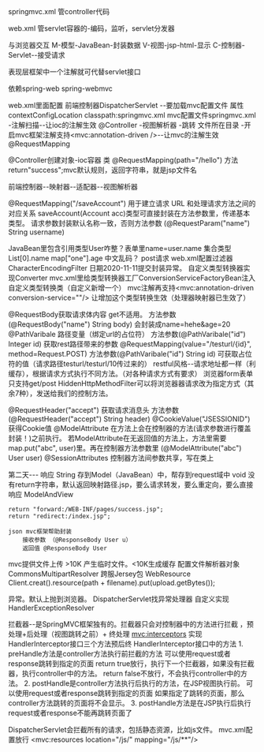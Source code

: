 springmvc.xml 管controller代码

web.xml 管servlet容器的-编码，监听，servlet分发器

与浏览器交互
M-模型-JavaBean-封装数据
V-视图-jsp-html-显示
C-控制器-Servlet--接受请求

表现层框架中一个注解就可代替servlet接口

依赖spring-web spring-webmvc


web.xml里面配置 前端控制器<servlet-class>DispatcherServlet
                                    <init-param>--要加载mvc配置文件
                                        属性<param-name>contextConfigLocation
                                        <param-value>classpath:springmvc.xml
mvc配置文件springmvc.xml
            -注解扫描--让ioc的注解生效 @Controller
            -视图解析器<bean id="" class="InternalResourceViewResolver"> -跳转
                            <property name="prefix" value="/WEB-INF/pages/"></property> 文件所在目录
                            <property name="suffix" value=".jsp"></property> 
            -开启mvc框架注解支持<mvc:annotation-driven />--让mvc的注解生效 @RequestMapping
            
@Controller创建对象-ioc容器
类
@RequestMapping(path="/hello")
方法return"success";mvc默认规则，返回字符串，就是jsp文件名

前端控制器--映射器--适配器--视图解析器


 @RequestMapping("/saveAccount")  用于建立请求 URL 和处理请求方法之间的对应关系
 saveAccount(Account acc)类型可直接封装在方法参数里，传递基本类型。
    请求参数封装默认名称一致，否则方法参数 (@RequestParam("name") String username)
    
 JavaBean里包含引用类型User咋整？表单里name=user.name 集合类型List[0].name  map["one"].age
 中文乱码？ post请求
 web.xml配置过滤器 CharacterEncodingFilter
 日期2020-11-11提交封装异常。
    自定义类型转换器实现Converter 
    mvc.xml里给类型转换器工厂ConversionServiceFactoryBean注入自定义类型转换类（自定义新增一个）
    mvc注解再支持<mvc:annotation-driven conversion-service=""/> 让增加这个类型转换生效（处理器映射器已生效了）
    
 
 
 @RequestBody获取请求体内容 get不适用。  方法参数(@RequestBody("name") String body)  会封装成name=hehe&age=20
 @PathVaribale 路径变量（绑定url的占位符）   方法参数(@PathVaribale("id") Integer id)  获取rest路径带来的参数
    @RequestMapping(value="/testurl/{id}", method=Request.POST)
        方法参数(@PathVaribale("id") String id)  可获取占位符的值（请求路径testurl/testurl/10传过来的）
 restful风格--请求地址都一样（利缓存），根据请求方式执行不同方法。（对各种请求方式有要求）
 浏览器form表单只支持get/post HiddenHttpMethodFilter可以将浏览器器请求改为指定方式（其余7种），发送给我们的控制方法。
 
 @RequestHeader("accept")  获取请求消息头  方法参数(@RequestHeader("accept") String header)
 @CookieValue("JSESSIONID")  获得Cookie值
 @ModelAttribute 
    在方法上会在控制器的方法(请求参数进行覆盖封装！)之前执行。
    若ModelAttribute在无返回值的方法上，方法里需要map.put("abc", user)里。再在控制器方法参数里 (@ModelAttribute("abc") User user)
 @SessionAttributes 控制器方法间参数共享，写在类上
 
 
第二天---
响应
    String
        存到Model（JavaBean）中，帮存到request域中
    void 没有return字符串，默认返回映射路径.jsp，要么请求转发，要么重定向，要么直接响应 
    ModelAndView 
    
    return "forward:/WEB-INF/pages/success.jsp";
    return "redirect:/index.jsp";
    
    json mvc框架帮助封装 
        接收参数 （@ResponseBody User u）
        返回值 @ResponseBody User

mvc提供文件上传  >10K 产生临时文件。<10K生成缓存
    配置文件解析器对象 CommonsMultipartResolver
    跨服Jersey包 WebResource  Client.creat().resource(path + filename).put(upload.getBytes());
    
    
异常。默认上抛到浏览器。
    DispatcherServlet找异常处理器
    自定义实现HandlerExceptionResolver

拦截器--是SpringMVC框架独有的。拦截器只会对控制器中的方法进行拦截 ，预处理+后处理（视图跳转之前）+ 终处理
    <mvc:interceptors> 实现HandlerInterceptor接口三个方法预后终
     HandlerInterceptor接口中的方法 
    1. preHandle方法是controller方法执行前拦截的方法 
        可以使用request或者response跳转到指定的页面 
        return true放行，执行下一个拦截器，如果没有拦截器，执行controller中的方法。
        return false不放行，不会执行controller中的方法。 
    2. postHandle是controller方法执行后执行的方法，在JSP视图执行前。 
        可以使用request或者response跳转到指定的页面 
        如果指定了跳转的页面，那么controller方法跳转的页面将不会显示。
    3. postHandle方法是在JSP执行后执行 
        request或者response不能再跳转页面了


DispatcherServlet会拦截所有的请求，包括静态资源，比如js文件。
mvc.xml配置放行 <mvc:resources location="/js/" mapping="/js/**"/> 





